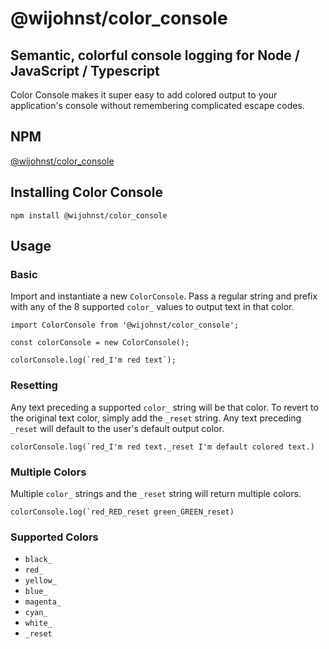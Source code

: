 # @wijohnst/color_console

## Semantic, colorful console logging for Node / JavaScript / Typescript

Color Console makes it super easy to add colored output to your application's console without remembering complicated escape codes.

## NPM

[@wijohnst/color_console](https://www.npmjs.com/package/@wijohnst/color_console)

## Installing Color Console

```other
npm install @wijohnst/color_console
```

## Usage

### Basic

Import and instantiate a new `ColorConsole`. Pass a regular string and prefix with any of the 8 supported `color_` values to output text in that color.

```other
import ColorConsole from '@wijohnst/color_console';

const colorConsole = new ColorConsole();

colorConsole.log(`red_I'm red text`);
```

### Resetting

Any text preceding a supported `color_` string will be that color. To revert to the original text color, simply add the `_reset` string. Any text preceding `_reset` will default to the user's default output color.

```other
colorConsole.log(`red_I'm red text._reset I'm default colored text.)
```

### Multiple Colors

Multiple `color_` strings and the `_reset` string will return multiple colors.

```other
colorConsole.log(`red_RED_reset green_GREEN_reset)
```

### Supported Colors

- `black_`
- `red_`
- `yellow_`
- `blue_`
- `magenta_`
- `cyan_`
- `white_`
- `_reset`
